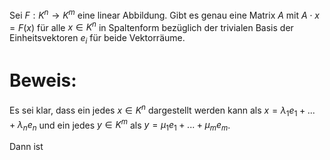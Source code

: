 Sei $F : K^n \rightarrow K^m$ eine linear Abbildung. Gibt es genau eine Matrix $A$ mit $A \cdot x = F(x)$ für alle $x \in K^n$ in Spaltenform bezüglich der trivialen Basis der Einheitsvektoren $e_i$ für beide Vektorräume.

# Beweis:
Es sei klar, dass ein jedes $x \in K^n$ dargestellt werden kann als $x = \lambda_1 e_1 + ... + \lambda_n e_n$ und ein jedes $y \in K^m$ als $y = \mu_1 e_1 + ... + \mu_m e_m$. 

Dann ist 